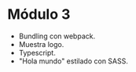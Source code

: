 # Módulo 3


*  Bundling con webpack.
*  Muestra logo.
*  Typescript.
*  "Hola mundo" estilado con SASS.
